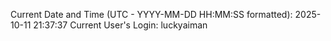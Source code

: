 Current Date and Time (UTC - YYYY-MM-DD HH:MM:SS formatted): 2025-10-11 21:37:37
Current User's Login: luckyaiman
